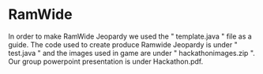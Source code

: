 # RamWide
In order to make RamWide Jeopardy we used the " template.java " file as a guide.
The code used to create produce Ramwide Jeopardy is under " test.java "  and the images used in game are under " hackathonimages.zip ".
Our group powerpoint presentation is under Hackathon.pdf.
